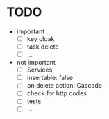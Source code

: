 # TODO

- important
	- [ ] key cloak
	- [ ] task delete
	- [ ] ...

- not important
	- [ ] Services
	- [ ] insertable: false
	- [ ] on delete action: Cascade
	- [ ] check for http codes
	- [ ] tests
	- [ ] ...
